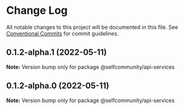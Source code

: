 # Change Log

All notable changes to this project will be documented in this file.
See [Conventional Commits](https://conventionalcommits.org) for commit guidelines.

## 0.1.2-alpha.1 (2022-05-11)

**Note:** Version bump only for package @selfcommunity/api-services





## 0.1.2-alpha.0 (2022-05-11)

**Note:** Version bump only for package @selfcommunity/api-services
